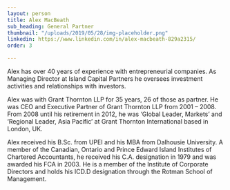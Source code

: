 ```yaml
---
layout: person
title: Alex MacBeath
sub_heading: General Partner
thumbnail: "/uploads/2019/05/28/img-placeholder.png"
linkedin: https://www.linkedin.com/in/alex-macbeath-829a2315/
order: 3

---
```

Alex has over 40 years of experience with entrepreneurial companies. As Managing Director at Island Capital Partners he oversees investment activities and relationships with investors.

Alex was with Grant Thornton LLP for 35 years, 26 of those as partner. He was CEO and Executive Partner of Grant Thornton LLP from 2001 – 2008. From 2008 until his retirement in 2012, he was ‘Global Leader, Markets’ and ‘Regional Leader, Asia Pacific’ at Grant Thornton International based in London, UK.

Alex received his B.Sc. from UPEI and his MBA from Dalhousie University. A member of the Canadian, Ontario and Prince Edward Island Institutes of Chartered Accountants, he received his C.A. designation in 1979 and was awarded his FCA in 2003. He is a member of the Institute of Corporate Directors and holds his ICD.D designation through the Rotman School of Management.
